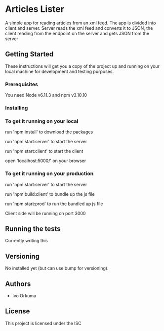 # Articles Lister

A simple app for reading articles from an xml feed. The app is divided into client and server. Server reads the xml feed and converts it to JSON, the client reading from the endpoint on the server and gets JSON from the server

## Getting Started

These instructions will get you a copy of the project up and running on your local machine for development and testing purposes.

### Prerequisites

You need Node v6.11.3 and npm v3.10.10

### Installing

### To get it running on your local

run 'npm install' to download the packages

run 'npm start:server' to start the server

run 'npm start:client' to start the client

open 'localhost:5000/' on your browser

### To get it running on your production

run 'npm start:server' to start the server

run 'npm build:client' to bundle up the js file

run 'npm start:prod' to run the bundled up js file

Client side will be running on port 3000

## Running the tests

Currently writing this


## Versioning

No installed yet (but can use bump for versioning).

## Authors

* Ivo Orkuma

## License

This project is licensed under the ISC
